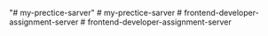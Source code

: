 "# my-prectice-sarver" 
#   m y - p r e c t i c e - s a r v e r  
 #   f r o n t e n d - d e v e l o p e r - a s s i g n m e n t - s e r v e r  
 #   f r o n t e n d - d e v e l o p e r - a s s i g n m e n t - s e r v e r  
 